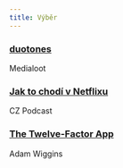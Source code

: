 ```yaml
---
title: Výběr
---
```


### [duotones](https://duotones.co/)
Medialoot

### [Jak to chodí v Netflixu](https://soundcloud.com/czpodcast-1/czpodcast193-jak-to-chodi-v-netflixu)
CZ Podcast

### [The Twelve-Factor App](https://12factor.net/)
Adam Wiggins
